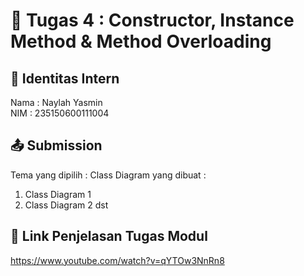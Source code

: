 # 📁 Tugas 4 : Constructor, Instance Method & Method Overloading

## 👤 Identitas Intern
Nama : Naylah Yasmin             
NIM  : 235150600111004

## 📤 Submission

Tema yang dipilih : 
Class Diagram yang dibuat : 
1. Class Diagram 1
2. Class Diagram 2
dst

## 🔗 Link Penjelasan Tugas Modul
https://www.youtube.com/watch?v=qYTOw3NnRn8
